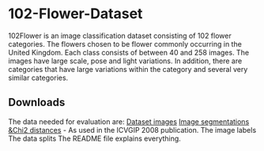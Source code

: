 # 102-Flower-Dataset
102Flower is an image classification dataset consisting of 102 flower categories. The flowers chosen to be flower commonly occurring in the United Kingdom. Each class consists of between 40 and 258 images.
The images have large scale, pose and light variations. In addition, there are categories that have large variations within the category and several very similar categories.


## Downloads
The data needed for evaluation are:
[Dataset images](https://www.robots.ox.ac.uk/~vgg/data/flowers/102/102flowers.tgz)
[Image segmentations](https://www.robots.ox.ac.uk/~vgg/data/flowers/102/102segmentations.tgz)
[&Chi2 distances](https://www.robots.ox.ac.uk/~vgg/data/flowers/102/distancematrices102.mat) - As used in the ICVGIP 2008 publication.
The image labels
The data splits
The README file explains everything.

